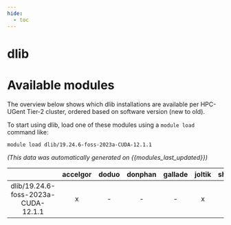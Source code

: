 ```yaml
---
hide:
  - toc
---
```


dlib
====

# Available modules


The overview below shows which dlib installations are available per HPC-UGent Tier-2 cluster, ordered based on software version (new to old).

To start using dlib, load one of these modules using a `module load` command like:

```shell
module load dlib/19.24.6-foss-2023a-CUDA-12.1.1
```

*(This data was automatically generated on {{modules_last_updated}})*  

| |accelgor|doduo|donphan|gallade|joltik|shinx|
| :---: | :---: | :---: | :---: | :---: | :---: | :---: |
|dlib/19.24.6-foss-2023a-CUDA-12.1.1|x|-|-|-|x|-|

